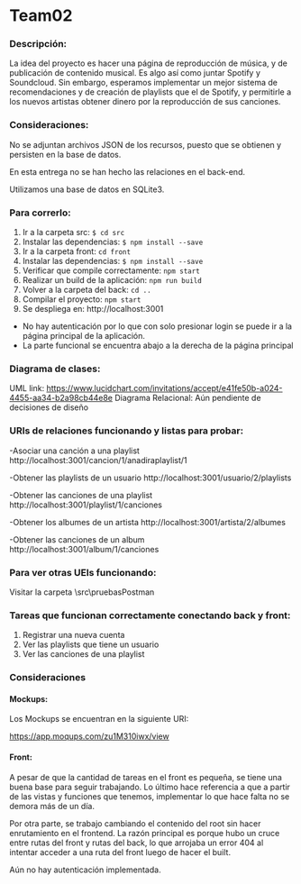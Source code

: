 # Team02
### Descripción:
La idea del proyecto es hacer una página de reproducción de música, y de publicación de contenido musical. Es algo así como juntar Spotify y Soundcloud. Sin embargo, esperamos implementar un mejor sistema de recomendaciones y de creación de playlists que el de Spotify, y permitirle a los nuevos artistas obtener dinero por la reproducción de sus canciones.

### Consideraciones:

No se adjuntan archivos JSON de los recursos, puesto que se obtienen y persisten en la base de datos.

En esta entrega no se han hecho las relaciones en el back-end.

Utilizamos una base de datos en SQLite3.

### Para correrlo:

1. Ir a la carpeta src: `$ cd src`
2. Instalar las dependencias: `$ npm install --save`
3. Ir a la carpeta front: `cd front`
4. Instalar las dependencias: `$ npm install --save`
5. Verificar que compile correctamente: `npm start`
6. Realizar un build de la aplicación: `npm run build`
7. Volver a la carpeta del back: `cd ..`
8. Compilar el proyecto: `npm start`
9. Se despliega en: http://localhost:3001

* No hay autenticación por lo que con solo presionar login se puede ir a la página principal de la aplicación.
* La parte funcional se encuentra abajo a la derecha de la página principal

### Diagrama de clases:
UML link: https://www.lucidchart.com/invitations/accept/e41fe50b-a024-4455-aa34-b2a98cb44e8e
Diagrama Relacional: Aún pendiente de decisiones de diseño

### URIs de relaciones funcionando y listas para probar:

-Asociar una canción a una playlist
http://localhost:3001/cancion/1/anadiraplaylist/1

-Obtener las playlists de un usuario
http://localhost:3001/usuario/2/playlists

-Obtener las canciones de una playlist
http://localhost:3001/playlist/1/canciones

-Obtener los albumes de un artista
http://localhost:3001/artista/2/albumes

-Obtener las canciones de un album
http://localhost:3001/album/1/canciones

### Para ver otras UEIs funcionando:
Visitar la carpeta \src\pruebasPostman

### Tareas que funcionan correctamente conectando back y front:
1. Registrar una nueva cuenta
2. Ver las playlists que tiene un usuario
3. Ver las canciones de una playlist

### Consideraciones
#### Mockups:
Los Mockups se encuentran en la siguiente URI:

https://app.moqups.com/zu1M310iwx/view

#### Front:
A pesar de que la cantidad de tareas en el front es pequeña, se tiene una buena base para seguir trabajando. Lo último hace referencia a que a partir de las vistas y funciones que tenemos, implementar lo que hace falta no se demora más de un día.

Por otra parte, se trabajo cambiando el contenido del root sin hacer enrutamiento en el frontend. La razón principal es porque hubo un cruce entre rutas del front y rutas del back, lo que arrojaba un error 404 al intentar acceder a una ruta del front luego de hacer el built.

Aún no hay autenticación implementada.
